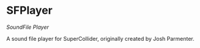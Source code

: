# SFPlayer
*SoundFile Player*

A sound file player for SuperCollider, originally created by Josh Parmenter.
